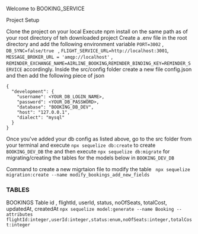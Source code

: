  Welcome to BOOKING_SERVICE

Project Setup

Clone the project on your local Execute npm install on the same path as of your root directory of teh downloaded project Create a .env file in the root directory and add the following environment variable ```PORT=3002```  , ```DB_SYNC=false/true ``` , ```FLIGHT_SERVICE_URL=http://localhost:3001```, ```MESSAGE_BROKER_URL = 'amqp://localhost'``` , ```REMINDER_EXCHANGE_NAME=AIRLINE_BOOKING```,```REMINDER_BINDING_KEY=REMINDER_SERVICE``` accordingly. Inside the src/config folder create a new file config.json and then add the following piece of json

```
{
  "development": {
    "username": <YOUR_DB_LOGIN_NAME>,
    "password": <YOUR_DB_PASSWORD>,
    "database": "BOOKING_DB_DEV",
    "host": "127.0.0.1",
    "dialect": "mysql"
  }
}

```
Once you've added your db config as listed above, go to the src folder from your terminal and execute 
```npx sequelize db:create``` to create ```BOOKING_DEV_DB``` the and then execute ```npx sequelize db:migrate``` for migrating/creating the tables for the models below in ```BOOKING_DEV_DB```


Command to create a new migrtaion file to modify the table
``` npx sequelize migration:create --name modify_bookings_add_new_fields```
### TABLES

BOOKINGS Table
 id , flightId, userId, status, noOfSeats, totalCost, updatedAt, createdAt
```npx sequelize model:generate --name Booking --attributes flightId:integer,userId:integer,status:enum,noOfSeats:integer,totalCost:integer```
